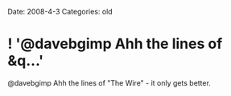 Date: 2008-4-3
Categories: old

# ! '@davebgimp Ahh the lines of &q...'

@davebgimp Ahh the lines of &quot;The Wire&quot; - it only gets better.
